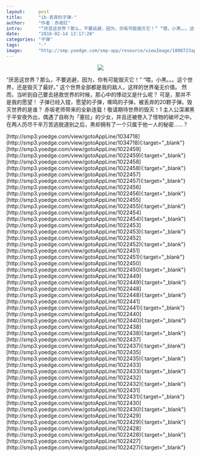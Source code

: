 ```yaml
---
layout:     post
title:      "ib-丢弃的子弹-"
author:     "作者：赤坂红"
intro:      "“厌恶这世界？那么，不要逃避，因为，你有可能毁灭它！” “喂，小黑。。。这个世界，还是毁灭了最好。” 这个世界全部都是我的敌人，这样的世界毫无价值。 然而，当听到自己要去拯救世界的时候，那心中的悸动又是什么呢？ 可是，那并不是我的愿望！ 子弹已经入镗，愿望的子弹，嘶鸣的子弹，被丢弃的20颗子弹。毁灭世界的是谁？ 赤坂老师带来的全新连载！敬请期待世界的毁灭！1  主人公深濑黑于平安夜外出，偶遇了自称为「塞拉」的少女，并且还被卷入了怪物的破坏之中。 在两人历尽千辛万苦逃脱道别之后，黑却拥有了一个只属于他一人的秘密……？"
date:       "2018-02-14 12:17:20"
categories: "子弹"
tags:       "-"
image:      "http://smp.yoedge.com/smp-app/resource/viewImage/1000723appline.png"
---
```

<div style="text-align: center">
<p><img src="http://smp.yoedge.com/smp-app/resource/viewImage/1000723appline.png"/></p>
</div>
<p class="post-meta">
<span>“厌恶这世界？那么，不要逃避，因为，你有可能毁灭它！” “喂，小黑。。。这个世界，还是毁灭了最好。” 这个世界全部都是我的敌人，这样的世界毫无价值。 然而，当听到自己要去拯救世界的时候，那心中的悸动又是什么呢？ 可是，那并不是我的愿望！ 子弹已经入镗，愿望的子弹，嘶鸣的子弹，被丢弃的20颗子弹。毁灭世界的是谁？ 赤坂老师带来的全新连载！敬请期待世界的毁灭！1  主人公深濑黑于平安夜外出，偶遇了自称为「塞拉」的少女，并且还被卷入了怪物的破坏之中。 在两人历尽千辛万苦逃脱道别之后，黑却拥有了一个只属于他一人的秘密……？</span>
</p>
[http://smp3.yoedge.com/view/gotoAppLine/1034718](http://smp3.yoedge.com/view/gotoAppLine/1034718){:target="_blank"}
[http://smp3.yoedge.com/view/gotoAppLine/1022459](http://smp3.yoedge.com/view/gotoAppLine/1022459){:target="_blank"}
[http://smp3.yoedge.com/view/gotoAppLine/1022458](http://smp3.yoedge.com/view/gotoAppLine/1022458){:target="_blank"}
[http://smp3.yoedge.com/view/gotoAppLine/1022457](http://smp3.yoedge.com/view/gotoAppLine/1022457){:target="_blank"}
[http://smp3.yoedge.com/view/gotoAppLine/1022456](http://smp3.yoedge.com/view/gotoAppLine/1022456){:target="_blank"}
[http://smp3.yoedge.com/view/gotoAppLine/1022455](http://smp3.yoedge.com/view/gotoAppLine/1022455){:target="_blank"}
[http://smp3.yoedge.com/view/gotoAppLine/1022454](http://smp3.yoedge.com/view/gotoAppLine/1022454){:target="_blank"}
[http://smp3.yoedge.com/view/gotoAppLine/1022453](http://smp3.yoedge.com/view/gotoAppLine/1022453){:target="_blank"}
[http://smp3.yoedge.com/view/gotoAppLine/1022452](http://smp3.yoedge.com/view/gotoAppLine/1022452){:target="_blank"}
[http://smp3.yoedge.com/view/gotoAppLine/1022451](http://smp3.yoedge.com/view/gotoAppLine/1022451){:target="_blank"}
[http://smp3.yoedge.com/view/gotoAppLine/1022450](http://smp3.yoedge.com/view/gotoAppLine/1022450){:target="_blank"}
[http://smp3.yoedge.com/view/gotoAppLine/1022449](http://smp3.yoedge.com/view/gotoAppLine/1022449){:target="_blank"}
[http://smp3.yoedge.com/view/gotoAppLine/1022448](http://smp3.yoedge.com/view/gotoAppLine/1022448){:target="_blank"}
[http://smp3.yoedge.com/view/gotoAppLine/1022441](http://smp3.yoedge.com/view/gotoAppLine/1022441){:target="_blank"}
[http://smp3.yoedge.com/view/gotoAppLine/1022440](http://smp3.yoedge.com/view/gotoAppLine/1022440){:target="_blank"}
[http://smp3.yoedge.com/view/gotoAppLine/1022438](http://smp3.yoedge.com/view/gotoAppLine/1022438){:target="_blank"}
[http://smp3.yoedge.com/view/gotoAppLine/1022437](http://smp3.yoedge.com/view/gotoAppLine/1022437){:target="_blank"}
[http://smp3.yoedge.com/view/gotoAppLine/1022435](http://smp3.yoedge.com/view/gotoAppLine/1022435){:target="_blank"}
[http://smp3.yoedge.com/view/gotoAppLine/1022433](http://smp3.yoedge.com/view/gotoAppLine/1022433){:target="_blank"}
[http://smp3.yoedge.com/view/gotoAppLine/1022432](http://smp3.yoedge.com/view/gotoAppLine/1022432){:target="_blank"}
[http://smp3.yoedge.com/view/gotoAppLine/1022431](http://smp3.yoedge.com/view/gotoAppLine/1022431){:target="_blank"}
[http://smp3.yoedge.com/view/gotoAppLine/1022430](http://smp3.yoedge.com/view/gotoAppLine/1022430){:target="_blank"}
[http://smp3.yoedge.com/view/gotoAppLine/1022429](http://smp3.yoedge.com/view/gotoAppLine/1022429){:target="_blank"}
[http://smp3.yoedge.com/view/gotoAppLine/1022428](http://smp3.yoedge.com/view/gotoAppLine/1022428){:target="_blank"}
[http://smp3.yoedge.com/view/gotoAppLine/1022427](http://smp3.yoedge.com/view/gotoAppLine/1022427){:target="_blank"}



